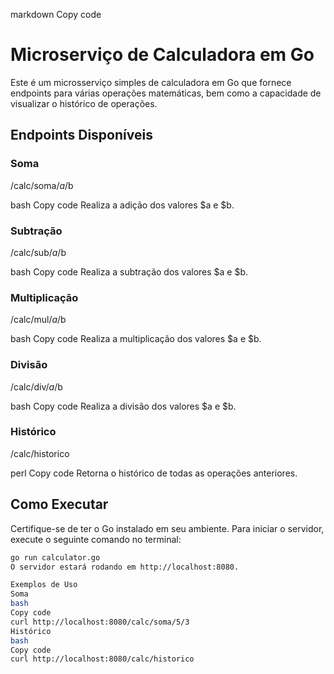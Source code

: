 markdown
Copy code
# Microserviço de Calculadora em Go

Este é um microsserviço simples de calculadora em Go que fornece endpoints para várias operações matemáticas, bem como a capacidade de visualizar o histórico de operações.

## Endpoints Disponíveis

### Soma
/calc/soma/$a/$b

bash
Copy code
Realiza a adição dos valores $a e $b.

### Subtração
/calc/sub/$a/$b

bash
Copy code
Realiza a subtração dos valores $a e $b.

### Multiplicação
/calc/mul/$a/$b

bash
Copy code
Realiza a multiplicação dos valores $a e $b.

### Divisão
/calc/div/$a/$b

bash
Copy code
Realiza a divisão dos valores $a e $b.

### Histórico
/calc/historico

perl
Copy code
Retorna o histórico de todas as operações anteriores.

## Como Executar

Certifique-se de ter o Go instalado em seu ambiente. Para iniciar o servidor, execute o seguinte comando no terminal:

```bash
go run calculator.go
O servidor estará rodando em http://localhost:8080.

Exemplos de Uso
Soma
bash
Copy code
curl http://localhost:8080/calc/soma/5/3
Histórico
bash
Copy code
curl http://localhost:8080/calc/historico
